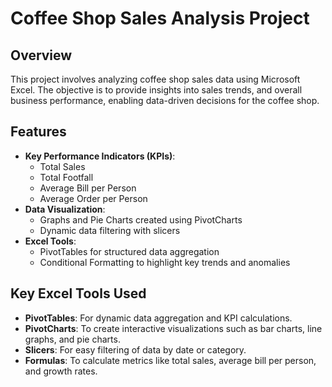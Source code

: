 # Coffee Shop Sales Analysis Project

## Overview
This project involves analyzing coffee shop sales data using Microsoft Excel. The objective is to provide insights into sales trends, and overall business performance, enabling data-driven decisions for the coffee shop.

## Features
- **Key Performance Indicators (KPIs)**:
  - Total Sales
  - Total Footfall
  - Average Bill per Person
  - Average Order per Person
- **Data Visualization**:
  - Graphs and Pie Charts created using PivotCharts
  - Dynamic data filtering with slicers
- **Excel Tools**:
  - PivotTables for structured data aggregation
  - Conditional Formatting to highlight key trends and anomalies
## Key Excel Tools Used
- **PivotTables**: For dynamic data aggregation and KPI calculations.
- **PivotCharts**: To create interactive visualizations such as bar charts, line graphs, and pie charts.
- **Slicers**: For easy filtering of data by date or category.
- **Formulas**: To calculate metrics like total sales, average bill per person, and growth rates.





